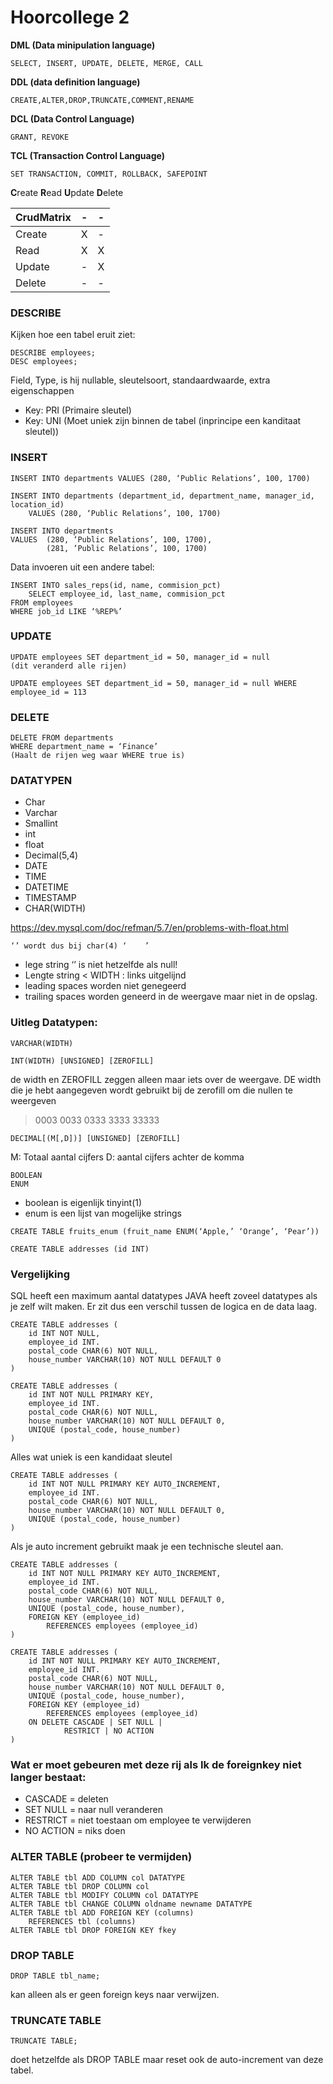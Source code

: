 # Hoorcollege 2

**DML (Data minipulation language)**

```
SELECT, INSERT, UPDATE, DELETE, MERGE, CALL
```

**DDL (data definition language)**

```
CREATE,ALTER,DROP,TRUNCATE,COMMENT,RENAME
```

**DCL (Data Control Language)**

```
GRANT, REVOKE
```

**TCL (Transaction Control Language)**

```
SET TRANSACTION, COMMIT, ROLLBACK, SAFEPOINT
```

**C**reate
**R**ead
**U**pdate
**D**elete

|CrudMatrix|-|-|
|---|---|---|
|Create|X|-|
|Read|X|X|
|Update|-|X|
|Delete|-|-|

### DESCRIBE

Kijken hoe een tabel eruit ziet:

```
DESCRIBE employees;
DESC employees;
```

Field, Type, is hij nullable, sleutelsoort, standaardwaarde, extra eigenschappen

* Key: PRI (Primaire sleutel)
* Key: UNI (Moet uniek zijn binnen de tabel (inprincipe een kanditaat sleutel))

### INSERT

```
INSERT INTO departments VALUES (280, ‘Public Relations’, 100, 1700)
```

```
INSERT INTO departments (department_id, department_name, manager_id, location_id)
	VALUES (280, ‘Public Relations’, 100, 1700)
```

```
INSERT INTO departments
VALUES 	(280, ‘Public Relations’, 100, 1700),
		(281, ‘Public Relations’, 100, 1700)
```

Data invoeren uit een andere tabel:

```
INSERT INTO sales_reps(id, name, commision_pct)
	SELECT employee_id, last_name, commision_pct
FROM employees
WHERE job_id LIKE ‘%REP%’
```

### UPDATE

```
UPDATE employees SET department_id = 50, manager_id = null
(dit veranderd alle rijen)
```

```
UPDATE employees SET department_id = 50, manager_id = null WHERE employee_id = 113
```

### DELETE

```
DELETE FROM departments
WHERE department_name = ‘Finance’
(Haalt de rijen weg waar WHERE true is)
```

### DATATYPEN

* Char
* Varchar
* Smallint
* int
* float
* Decimal(5,4)
* DATE
* TIME
* DATETIME
* TIMESTAMP
* CHAR(WIDTH)

https://dev.mysql.com/doc/refman/5.7/en/problems-with-float.html

```
‘’ wordt dus bij char(4) ‘    ’
```

* lege string ‘’ is niet hetzelfde als null!
* Lengte string < WIDTH : links uitgelijnd
* leading spaces worden niet genegeerd
* trailing spaces worden geneerd in de weergave maar niet in de opslag.

### Uitleg Datatypen:

```
VARCHAR(WIDTH)
```

```
INT(WIDTH) [UNSIGNED] [ZEROFILL]
```

de width en ZEROFILL zeggen alleen maar iets over de weergave.
DE width die je hebt aangegeven wordt gebruikt bij de zerofill om die nullen te weergeven

> 0003  0033  0333  3333  33333

```
DECIMAL[(M[,D])] [UNSIGNED] [ZEROFILL]
```

M: Totaal aantal cijfers
D: aantal cijfers achter de komma

```
BOOLEAN
ENUM
```

* boolean is eigenlijk tinyint(1)
* enum is een lijst van mogelijke strings

```
CREATE TABLE fruits_enum (fruit_name ENUM(‘Apple,’ ‘Orange’, ‘Pear’))
```

```
CREATE TABLE addresses (id INT)
```

### Vergelijking

SQL heeft een maximum aantal datatypes
JAVA heeft zoveel datatypes als je zelf wilt maken.
Er zit dus een verschil tussen de logica en de data laag.

```
CREATE TABLE addresses (
	id INT NOT NULL,
	employee_id INT.
	postal_code CHAR(6) NOT NULL,
	house_number VARCHAR(10) NOT NULL DEFAULT 0
)
```

```
CREATE TABLE addresses (
	id INT NOT NULL PRIMARY KEY,
	employee_id INT.
	postal_code CHAR(6) NOT NULL,
	house_number VARCHAR(10) NOT NULL DEFAULT 0,
	UNIQUE (postal_code, house_number)
)
```

Alles wat uniek is een kandidaat sleutel

```
CREATE TABLE addresses (
	id INT NOT NULL PRIMARY KEY AUTO_INCREMENT,
	employee_id INT.
	postal_code CHAR(6) NOT NULL,
	house_number VARCHAR(10) NOT NULL DEFAULT 0,
	UNIQUE (postal_code, house_number)
)
```

Als je auto increment gebruikt maak je een technische sleutel aan.

```
CREATE TABLE addresses (
	id INT NOT NULL PRIMARY KEY AUTO_INCREMENT,
	employee_id INT.
	postal_code CHAR(6) NOT NULL,
	house_number VARCHAR(10) NOT NULL DEFAULT 0,
	UNIQUE (postal_code, house_number),
	FOREIGN KEY (employee_id)
		REFERENCES employees (employee_id)
)
```

```
CREATE TABLE addresses (
	id INT NOT NULL PRIMARY KEY AUTO_INCREMENT,
	employee_id INT.
	postal_code CHAR(6) NOT NULL,
	house_number VARCHAR(10) NOT NULL DEFAULT 0,
	UNIQUE (postal_code, house_number),
	FOREIGN KEY (employee_id)
		REFERENCES employees (employee_id)
	ON DELETE CASCADE | SET NULL | 
			RESTRICT | NO ACTION
)
```

### Wat er moet gebeuren met deze rij als Ik de foreignkey niet langer bestaat:
* CASCADE = deleten
* SET NULL = naar null veranderen
* RESTRICT = niet toestaan om employee te verwijderen
* NO ACTION = niks doen

### ALTER TABLE (probeer te vermijden)

```
ALTER TABLE tbl ADD COLUMN col DATATYPE
ALTER TABLE tbl DROP COLUMN col
ALTER TABLE tbl MODIFY COLUMN col DATATYPE
ALTER TABLE tbl CHANGE COLUMN oldname newname DATATYPE
ALTER TABLE tbl ADD FOREIGN KEY (columns)
	REFERENCES tbl (columns)
ALTER TABLE tbl DROP FOREIGN KEY fkey
```

### DROP TABLE

```
DROP TABLE tbl_name;
```

kan alleen als er geen foreign keys naar verwijzen.

### TRUNCATE TABLE

```
TRUNCATE TABLE;
```

doet hetzelfde als DROP TABLE maar reset ook de auto-increment van deze tabel.


